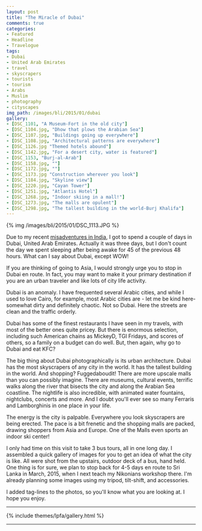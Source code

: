 ```yaml
---
layout: post
title: "The Miracle of Dubai"
comments: true
categories:
- Featured
- Headline
- Travelogue
tags:
- Dubai
- United Arab Emirates
- travel
- skyscrapers
- tourists
- tourism
- Arabs 
- Muslim
- photography
- cityscapes
img_path: /images/bli/2015/01/dubai
gallery:
- [DSC_1101, "A Museum-Fort in the old city"]
- [DSC_1104.jpg, "Dhow that plows the Arabian Sea"]
- [DSC_1107.jpg, "Buildings going up everywhere"]
- [DSC_1108.jpg, "Architectural patterns are everywhere"]
- [DSC_1126.jpg "Themed hotels abound"]
- [DSC_1142.jpg, "For a desert city, water is featured"]
- [DSC_1153, "Burj-al-Arab"]
- [DSC_1158.jpg, ""]
- [DSC_1172.jpg, ""]
- [DSC_1173.jpg "Construction wherever you look"]
- [DSC_1184.jpg, "Skyline view"]
- [DSC_1220.jpg, "Cayan Tower"]
- [DSC_1251.jpg, "Atlantis Hotel"]
- [DSC_1268.jpg, "Indoor skiing in a mall!"]
- [DSC_1273.jpg, "The malls are opulent"]
- [DSC_1298.jpg, "The tallest building in the world-Burj Khalifa"]
---
```


{% img /images/bli/2015/01/DSC_1113.JPG %}

Due to my recent [misadventures in India](http://www.lesterpickerphoto.com/2015/01/05/India/), I got to spend a couple of days in Dubai, United Arab Emirates. Actually it was three days, but I don't count the day we spent sleeping after being awake for 45 of the previous 48 hours. What can I say about Dubai, except WOW!

<!--more-->

If you are thinking of going to Asia, I would strongly urge you to stop in Dubai en route. In fact, you may want to make it your primary destination if you are an urban traveler and like lots of city life activity. 

Dubai is an anomaly. I have frequented several Arabic cities, and while I used to love Cairo, for example, most Arabic cities are - let me be kind here- somewhat dirty and definitely chaotic. Not so Dubai. Here the streets are clean and the traffic orderly. 

Dubai has some of the finest restaurants I have seen in my travels, with most of the better ones quite pricey. But there is enormous selection, including such American chains as MickeyD, TGI Fridays, and scores of others, so a family on a budget can do well. But, then again, why go to Dubai and eat KFC? 

The big thing about Dubai photographically is its urban architecture. Dubai has the most skyscrapers of any city in the world. It has the tallest building in the world. And shopping? Fuggedaboudit! There are more upscale malls than you can possibly imagine. There are museums, cultural events, terrific walks along the river that bisects the city and along the Arabian Sea coastline. The nightlife is also incredible, with animated water fountains, nightclubs, concerts and more. And I doubt you'll ever see so many Ferraris and Lamborghinis in one place in your life.  

The energy is the city is palpable. Everywhere you look skyscrapers are being erected. The pace is a bit frenetic and the shopping malls are packed, drawing shoppers from Asia and Europe. One of the Malls even sports an indoor ski center!

I only had time on this visit to take 3 bus tours, all in one long day. I assembled a quick gallery of images for you to get an idea of what the city is like. All were shot from the upstairs, outdoor deck of a bus, hand held. One thing is for sure, we plan to stop back for 4-5 days en route to Sri Lanka in March, 2015, when I next teach my Nikonians workshop there. I'm already planning some images using my tripod, tilt-shift, and accessories. 

I added tag-lines to the photos, so you'll know what you are looking at. I hope you enjoy.   

---

{% include themes/lpfa/gallery.html %}

---

